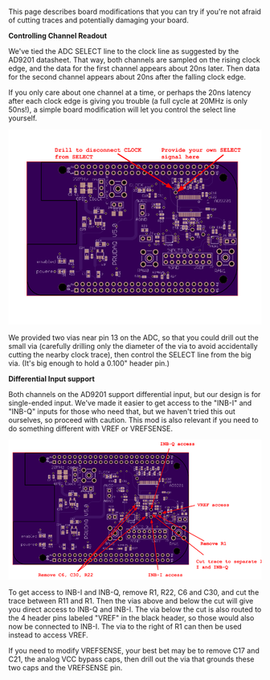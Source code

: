 This page describes board modifications that you can try if you're not afraid of cutting traces and potentially damaging your board.

**Controlling Channel Readout**

We've tied the ADC SELECT line to the clock line as suggested by the AD9201 datasheet.  That way, both channels are sampled on the rising clock edge, and the data for the first channel appears about 20ns later.  Then data for the second channel appears about 20ns after the falling clock edge.

If you only care about one channel at a time, or perhaps the 20ns latency after each clock edge is giving you trouble (a full cycle at 20MHz is only 50ns!), a simple board modification will let you control the select line yourself.

![Channel Readout Modification Diagram](channel_readout_modification.png?raw=true "Modifying the board for channel readout control")

We provided two vias near pin 13 on the ADC, so that you could drill out the small via (carefully drilling only the diameter of the via to avoid accidentally cutting the nearby clock trace), then control the SELECT line from the big via.  (It's big enough to hold a 0.100" header pin.)

**Differential Input support**

Both channels on the AD9201 support differential input, but our design is for single-ended input.  We've made it easier to get access to the "INB-I" and "INB-Q" inputs for those who need that, but we haven't tried this out ourselves, so proceed with caution.  This mod is also relevant if you need to do something different with VREF or VREFSENSE.

![Differential Input Modification Diagram](differential_input_modification.png?raw=true "Modifying the board for differential input")

To get access to INB-I and INB-Q, remove R1, R22, C6 and C30, and cut the trace between R11 and R1.  Then the vias above and below the cut will give you direct access to INB-Q and INB-I.  The via below the cut is also routed to the 4 header pins labeled "VREF" in the black header, so those would also now be connected to INB-I.  The via to the right of R1 can then be used instead to access VREF.

If you need to modify VREFSENSE, your best bet may be to remove C17 and C21, the analog VCC bypass caps, then drill out the via that grounds these two caps and the VREFSENSE pin.
